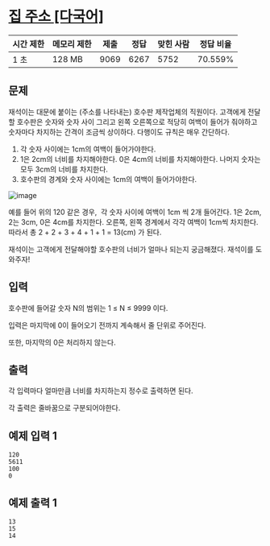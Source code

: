 # [집 주소 [다국어]](https://www.acmicpc.net/problem/1284)

| 시간 제한 | 메모리 제한 | 제출 | 정답 | 맞힌 사람 | 정답 비율 |
| --- | --- | --- | --- | --- | --- |
| 1 초 | 128 MB | 9069 | 6267 | 5752 | 70.559% |

## 문제

재석이는 대문에 붙이는 (주소를 나타내는) 호수판 제작업체의 직원이다. 고객에게 전달할 호수판은 숫자와 숫자 사이 그리고 왼쪽 오른쪽으로 적당히 여백이 들어가 줘야하고 숫자마다 차지하는 간격이 조금씩 상이하다. 다행이도 규칙은 매우 간단하다.

1. 각 숫자 사이에는 1cm의 여백이 들어가야한다.
2. 1은 2cm의 너비를 차지해야한다. 0은 4cm의 너비를 차지해야한다. 나머지 숫자는 모두 3cm의 너비를 차지한다.
3. 호수판의 경계와 숫자 사이에는 1cm의 여백이 들어가야한다.

![image](https://upload.acmicpc.net/f203f2d5-ff6a-4afb-9cfe-226612dd4095/-/preview/)

예를 들어 위의 120 같은 경우,  각 숫자 사이에 여백이 1cm 씩 2개 들어간다. 1은 2cm, 2는 3cm, 0은 4cm를 차지한다. 오른쪽, 왼쪽 경계에서 각각 여백이 1cm씩 차지한다. 따라서 총 2 + 2 + 3 + 4 + 1 + 1 = 13(cm) 가 된다.

재석이는 고객에게 전달해야할 호수판의 너비가 얼마나 되는지 궁금해졌다. 재석이를 도와주자!

## 입력

호수판에 들어갈 숫자 N의 범위는 1 ≤ N ≤ 9999 이다.

입력은 마지막에 0이 들어오기 전까지 계속해서 줄 단위로 주어진다.

또한, 마지막의 0은 처리하지 않는다.

## 출력

각 입력마다 얼마만큼 너비를 차지하는지 정수로 출력하면 된다.

각 출력은 줄바꿈으로 구분되어야한다.

## 예제 입력 1

```
120
5611
100
0

```

## 예제 출력 1

```
13
15
14
```
